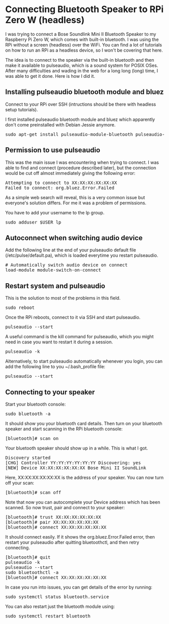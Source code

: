# Connecting Bluetooth Speaker to RPi Zero W (headless)

I was trying to connect a Bose Soundlink Mini II Bluetooth Speaker to my Raspberry Pi Zero W, which comes with built-in bluetooth. 
I was using the RPi without a screen (headless) over the WiFi. You can find a lot of tutorials on how to run an RPi as a headless device, so I won't be covering that here.

The idea is to connect to the speaker via the built-in bluetooth and then make it available to pulseaudio, which is a sound system for POSIX OSes.
After many difficulties and wading in the web for a long long (long) time, I was able to get it done. Here is how I did it.

## Installing pulseaudio bluetooth module and bluez

Connect to your RPi over SSH (intructions should be there with headless setup tutorials).

I first installed pulseaudio bluetooth module and bluez which apparently don't come preinstalled with Debian Jessie anymore.

<pre>
sudo apt-get install pulseaudio-module-bluetooth pulseaudio-utils bluez bluez-tools
</pre>

## Permission to use pulseaudio

This was the main issue I was encountering when trying to connect. I was able to find and connect (procedure described later), but the connection would be cut off almost immediately
giving the following error:

<pre>
Attempting to connect to XX:XX:XX:XX:XX:XX
Failed to connect: org.bluez.Error.Failed
</pre>

As a simple web search will reveal, this is a very common issue but everyone's solution differs. For me it was a problem of permissions.

You have to add your username to the lp group.

<pre>
sudo adduser $USER lp
</pre>

## Autoconnect when switching audio device

Add the following line at the end of your pulseaudio default file (/etc/pulse/default.pa), which is loaded everytime you restart pulseaudio.

<pre>
# Automatically switch audio device on connect
load-module module-switch-on-connect
</pre>

## Restart system and pulseaudio

This is the solution to most of the problems in this field.

<pre>
sudo reboot
</pre>

Once the RPi reboots, connect to it via SSH and start pulseaudio.

<pre>
pulseaudio --start
</pre>

A useful command is the kill command for pulseaudio, which you might need in case you want to restart it during a session.

<pre>
pulseaudio -k
</pre>

Alternatively, to start pulseaudio automatically whenever you login, you can add the following line to you ~/.bash_profile file:

<pre>
pulseaudio --start
</pre>
 
## Connecting to your speaker

Start your bluetooth console:

<pre>
sudo bluetooth -a
</pre>

It should show you your bluetooth card details. Then turn on your bluetooth speaker and start scanning in the RPi bluetooth console:

<pre>
[bluetooth]# scan on
</pre>

Your bluetooth speaker should show up in a while. This is what I got.

<pre>
Discovery started
[CHG] Controller YY:YY:YY:YY:YY:YY Discovering: yes
[NEW] Device XX:XX:XX:XX:XX:XX Bose Mini II SoundLink
</pre>

Here, XX:XX:XX:XX:XX:XX is the address of your speaker.
You can now turn off your scan:

<pre>
[bluetooth]# scan off
</pre>

Note that now you can autocomplete your Device address which has been scanned. So now trust, pair and connect to your speaker:

<pre>
[bluetooth]# trust XX:XX:XX:XX:XX:XX
[bluetooth]# pair XX:XX:XX:XX:XX:XX
[bluetooth]# connect XX:XX:XX:XX:XX:XX
</pre>

It should connect easily. If it shows the org.bluez.Error.Failed error, then restart your pulseaudio after quitting bluetoothctl, and then retry connecting.

<pre>
[bluetooth]# quit
pulseaudio -k
pulseaudio --start
sudo bluetoothctl -a
[bluetooth]# connect XX:XX:XX:XX:XX:XX
</pre>

In case you run into issues, you can get details of the error by running:

<pre>
sudo systemctl status bluetooth.service
</pre>

You can also restart just the bluetooth module using:

<pre>
sudo systemctl restart bluetooth
</pre>
